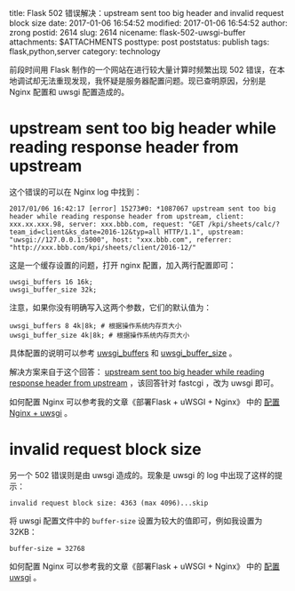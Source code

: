 title: Flask 502 错误解决：upstream sent too big header and invalid request block size
date: 2017-01-06 16:54:52
modified: 2017-01-06 16:54:52
author: zrong
postid: 2614
slug: 2614
nicename: flask-502-uwsgi-buffer
attachments: $ATTACHMENTS
posttype: post
poststatus: publish
tags: flask,python,server
category: technology

前段时间用 Flask 制作的一个网站在进行较大量计算时频繁出现 502 错误，在本地调试却无法重现发现，我怀疑是服务器配置问题。现已查明原因，分别是 Nginx 配置和 uwsgi 配置造成的。

# upstream sent too big header while reading response header from upstream

这个错误的可以在 Nginx log 中找到：<!--more-->

```
2017/01/06 16:42:17 [error] 15273#0: *1087067 upstream sent too big header while reading response header from upstream, client: xxx.xx.xxx.98, server: xxx.bbb.com, request: "GET /kpi/sheets/calc/?team_id=client&ks_date=2016-12&typ=all HTTP/1.1", upstream: "uwsgi://127.0.0.1:5000", host: "xxx.bbb.com", referrer: "http://xxx.bbb.com/kpi/sheets/client/2016-12/"
```


这是一个缓存设置的问题，打开 nginx 配置，加入两行配置即可：

```
uwsgi_buffers 16 16k;
uwsgi_buffer_size 32k;
```

注意，如果你没有明确写入这两个参数，它们的默认值为：

```
uwsgi_buffers 8 4k|8k; # 根据操作系统内存页大小
uwsgi_buffer_size 4k|8k; # 根据操作系统内存页大小
```

具体配置的说明可以参考 [uwsgi_buffers][1] 和 [uwsgi_buffer_size][2] 。

解决方案来自于这个回答： [upstream sent too big header while reading response header from upstream][4] ，该回答针对 fastcgi ，改为 uwsgi 即可。

如何配置 Nginx 可以参考我的文章《部署Flask + uWSGI + Nginx》 中的 [配置 Nginx + uwsgi][3] 。

# invalid request block size

另一个 502 错误则是由 uwsgi 造成的。现象是 uwsgi 的 log 中出现了这样的提示：

```
invalid request block size: 4363 (max 4096)...skip
```

将 uwsgi 配置文件中的 `buffer-size` 设置为较大的值即可，例如我设置为32KB：

```
buffer-size = 32768
```

如何配置 Nginx 可以参考我的文章《部署Flask + uWSGI + Nginx》 中的 [配置 uwsgi][5] 。

[1]: http://nginx.org/en/docs/http/ngx_http_uwsgi_module.html#uwsgi_buffers
[2]: http://nginx.org/en/docs/http/ngx_http_uwsgi_module.html#uwsgi_buffer_size
[3]: http://zengrong.net/post/2568.htm#nginx-uwsgi
[4]: http://stackoverflow.com/a/23845727/1542345
[5]: http://zengrong.net/post/2568.htm#uwsgi_1
